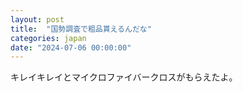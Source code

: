 ```yaml
---
layout: post
title:  "国勢調査で粗品貰えるんだな"
categories: japan
date: "2024-07-06 00:00:00"
---
```


キレイキレイとマイクロファイバークロスがもらえたよ。


